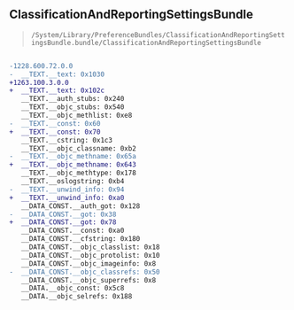 ## ClassificationAndReportingSettingsBundle

> `/System/Library/PreferenceBundles/ClassificationAndReportingSettingsBundle.bundle/ClassificationAndReportingSettingsBundle`

```diff

-1228.600.72.0.0
-  __TEXT.__text: 0x1030
+1263.100.3.0.0
+  __TEXT.__text: 0x102c
   __TEXT.__auth_stubs: 0x240
   __TEXT.__objc_stubs: 0x540
   __TEXT.__objc_methlist: 0xe8
-  __TEXT.__const: 0x60
+  __TEXT.__const: 0x70
   __TEXT.__cstring: 0x1c3
   __TEXT.__objc_classname: 0xb2
-  __TEXT.__objc_methname: 0x65a
+  __TEXT.__objc_methname: 0x643
   __TEXT.__objc_methtype: 0x178
   __TEXT.__oslogstring: 0xb4
-  __TEXT.__unwind_info: 0x94
+  __TEXT.__unwind_info: 0xa0
   __DATA_CONST.__auth_got: 0x128
-  __DATA_CONST.__got: 0x38
+  __DATA_CONST.__got: 0x78
   __DATA_CONST.__const: 0xa0
   __DATA_CONST.__cfstring: 0x180
   __DATA_CONST.__objc_classlist: 0x18
   __DATA_CONST.__objc_protolist: 0x10
   __DATA_CONST.__objc_imageinfo: 0x8
-  __DATA_CONST.__objc_classrefs: 0x50
   __DATA_CONST.__objc_superrefs: 0x8
   __DATA.__objc_const: 0x5c8
   __DATA.__objc_selrefs: 0x188

```
